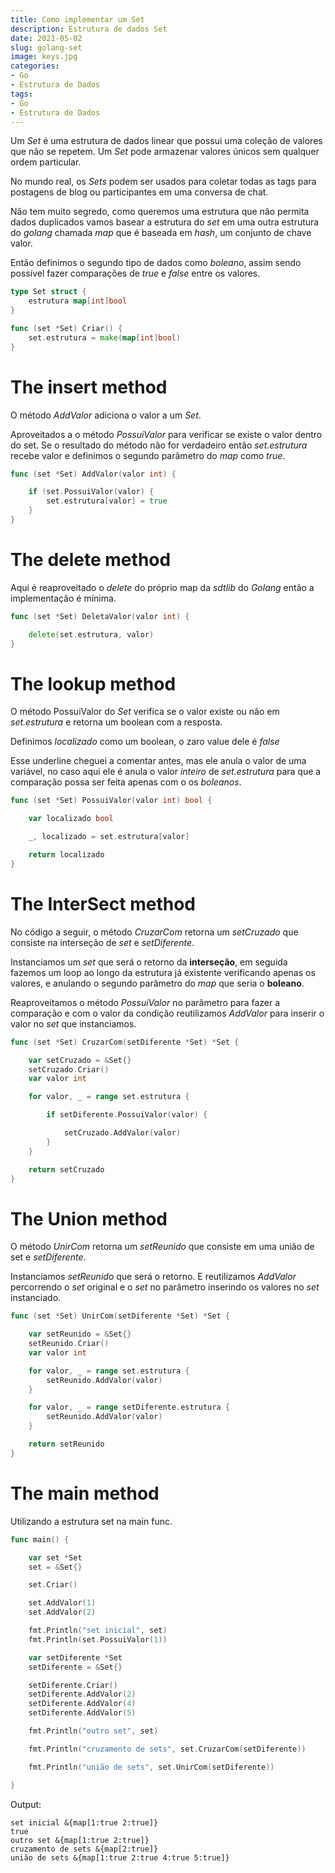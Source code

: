 ```yaml
---
title: Como implementar um Set
description: Estrutura de dados Set
date: 2021-05-02
slug: golang-set
image: keys.jpg
categories:
- Go
- Estrutura de Dados
tags:
- Go
- Estrutura de Dados
---
```


Um _Set_ é uma estrutura de dados linear que possui uma coleção de valores que não se repetem. Um _Set_ pode
armazenar valores únicos sem qualquer ordem particular.

No mundo real, os _Sets_ podem ser usados para coletar todas as tags para postagens de blog ou participantes em uma conversa de chat.

Não tem muito segredo, como queremos uma estrutura que não permita dados duplicados vamos basear a estrutura do _set_ em uma outra estrutura do _golang_ chamada _map_ que é baseada em _hash_, um conjunto de chave valor.

Então definimos o segundo tipo de dados como *boleano*, assim sendo possível fazer comparações de _true_ e _false_ entre os valores.

```go
type Set struct {
	estrutura map[int]bool
}

func (set *Set) Criar() {
	set.estrutura = make(map[int]bool)
}
```

# The insert method

O método _AddValor_ adiciona o valor a um _Set_.

Aproveitados a o método _PossuiValor_ para verificar se existe o valor dentro do set.
Se o resultado do método não for verdadeiro então _set.estrutura_ recebe valor e definimos o segundo parâmetro do _map_ como _true_.

```go
func (set *Set) AddValor(valor int) {

	if !set.PossuiValor(valor) {
		set.estrutura[valor] = true
	}
}
```

# The delete method

Aqui é reaproveitado o _delete_ do próprio map da _sdtlib_ do _Golang_ então a implementação é mínima.

```go
func (set *Set) DeletaValor(valor int) {

	delete(set.estrutura, valor)
}
```

# The lookup method

O método PossuiValor do _Set_ verifica se o valor existe ou não em _set.estrutura_ e retorna um boolean com a resposta.

Definimos _localizado_ como um boolean, o zaro value dele é _false_

Esse underline cheguei a comentar antes, mas ele anula o valor de uma variável, no caso aqui ele é anula o valor _inteiro_ de _set.estrutura_ para que a comparação possa ser feita apenas com o os _boleanos_.


```go
func (set *Set) PossuiValor(valor int) bool {

	var localizado bool

	_, localizado = set.estrutura[valor]

	return localizado
}
```

# The InterSect method

No código a seguir, o método _CruzarCom_ retorna um _setCruzado_ que consiste na interseção de _set_ e _setDiferente_.

Instanciamos um _set_ que será o retorno da **interseção**, em seguida fazemos um loop ao longo da estrutura já existente verificando apenas os valores, e anulando o segundo parâmetro do _map_ que seria o **boleano**.

Reaproveitamos o método _PossuiValor_ no parâmetro para fazer a comparação e com o valor da condição reutilizamos _AddValor_ para inserir o valor no _set_ que instanciamos.

```go
func (set *Set) CruzarCom(setDiferente *Set) *Set {

	var setCruzado = &Set{}
	setCruzado.Criar()
	var valor int

	for valor, _ = range set.estrutura {

		if setDiferente.PossuiValor(valor) {

			setCruzado.AddValor(valor)
		}
	}

	return setCruzado
}

```


# The Union method

O método _UnirCom_ retorna um _setReunido_ que consiste em uma união de set e _setDiferente_.

Instanciamos _setReunido_ que será o retorno. E reutilizamos _AddValor_ percorrendo o _set_ original e o _set_ no parâmetro inserindo os valores no _set_ instanciado.

```go
func (set *Set) UnirCom(setDiferente *Set) *Set {

	var setReunido = &Set{}
	setReunido.Criar()
	var valor int

	for valor, _ = range set.estrutura {
		setReunido.AddValor(valor)
	}

	for valor, _ = range setDiferente.estrutura {
		setReunido.AddValor(valor)
	}

	return setReunido
}
```

# The main method

Utilizando a estrutura set na main func.

```go
func main() {

	var set *Set
	set = &Set{}

	set.Criar()

	set.AddValor(1)
	set.AddValor(2)

	fmt.Println("set inicial", set)
	fmt.Println(set.PossuiValor(1))

	var setDiferente *Set
	setDiferente = &Set{}

	setDiferente.Criar()
	setDiferente.AddValor(2)
	setDiferente.AddValor(4)
	setDiferente.AddValor(5)

	fmt.Println("outro set", set)

	fmt.Println("cruzamento de sets", set.CruzarCom(setDiferente))

	fmt.Println("união de sets", set.UnirCom(setDiferente))

}
```
Output:

```text
set inicial &{map[1:true 2:true]}
true
outro set &{map[1:true 2:true]}
cruzamento de sets &{map[2:true]}
união de sets &{map[1:true 2:true 4:true 5:true]}
```
